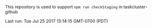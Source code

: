 This repository is used to support `npm run checkStaging` in taskcluster-github

Last run: Tue Jul 25 2017 13:14:15 GMT-0700 (PDT)